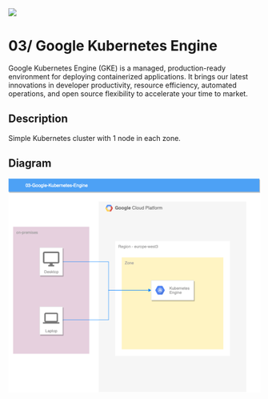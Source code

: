 <img width="500" src="https://cloud.google.com/_static/87a95081a4/images/cloud/cloud-logo.svg">

# 03/ Google Kubernetes Engine

Google Kubernetes Engine (GKE) is a managed, production-ready environment for deploying containerized applications. It brings our latest innovations in developer productivity, resource efficiency, automated operations, and open source flexibility to accelerate your time to market.

## Description

Simple Kubernetes cluster with 1 node in each zone.

## Diagram

![Picture-1](./asset/03-Google-Kubernetes-Engine.png)
